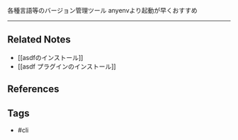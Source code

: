 各種言語等のバージョン管理ツール
anyenvより起動が早くおすすめ

---
## Related Notes
- [[asdfのインストール]]
- [[asdf プラグインのインストール]]

## References


## Tags
- #cli